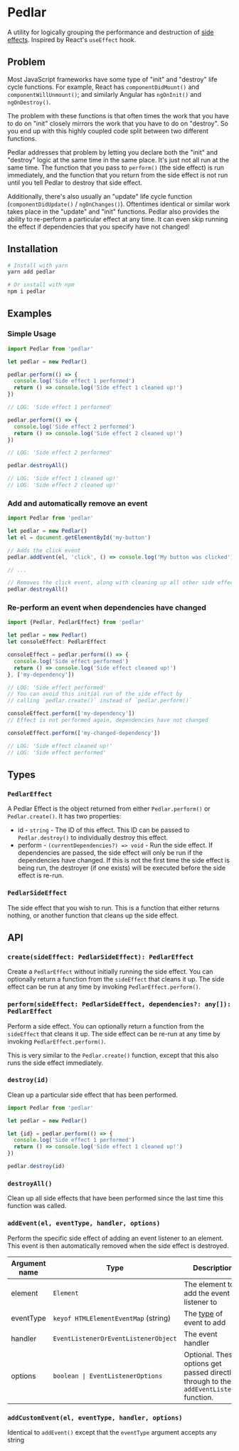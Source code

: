 # Pedlar

A utility for logically grouping the performance and destruction of [side effects][wiki]. Inspired by React's `useEffect` hook.

[wiki]: https://en.wikipedia.org/wiki/Side_effect_%28computer_science%29

## Problem

Most JavaScript frameworks have some type of "init" and "destroy" life cycle functions. For example, React has `componentDidMount()` and `componentWillUnmount()`; and similarly Angular has `ngOnInit()` and `ngOnDestroy()`.

The problem with these functions is that often times the work that you have to do on "init" closely mirrors the work that you have to do on "destroy". So you end up with this highly coupled code split between two different functions.

Pedlar addresses that problem by letting you declare both the "init" and "destroy" logic at the same time in the same place. It's just not all run at the same time. The function that you pass to `perform()` (the side effect) is run immediately, and the function that you return from the side effect is not run until you tell Pedlar to destroy that side effect.

Additionally, there's also usually an "update" life cycle function (`componentDidUpdate()` / `ngOnChanges()`). Oftentimes identical or similar work takes place in the "update" and "init" functions. Pedlar also provides the ability to re-perform a particular effect at any time. It can even skip running the effect if dependencies that you specify have not changed!

## Installation

```bash
# Install with yarn
yarn add pedlar

# Or install with npm
npm i pedlar
```

## Examples

### Simple Usage

```ts
import Pedlar from 'pedlar'

let pedlar = new Pedlar()

pedlar.perform(() => {
  console.log('Side effect 1 performed')
  return () => console.log('Side effect 1 cleaned up!')
})

// LOG: 'Side effect 1 performed'

pedlar.perform(() => {
  console.log('Side effect 2 performed')
  return () => console.log('Side effect 2 cleaned up!')
})

// LOG: 'Side effect 2 performed'

pedlar.destroyAll()

// LOG: 'Side effect 1 cleaned up!'
// LOG: 'Side effect 2 cleaned up!'
```

### Add and automatically remove an event

```ts
import Pedlar from 'pedlar'

let pedlar = new Pedlar()
let el = document.getElementById('my-button')

// Adds the click event
pedlar.addEvent(el, 'click', () => console.log('My button was clicked'))

// ...

// Removes the click event, along with cleaning up all other side effects
pedlar.destroyAll()
```

### Re-perform an event when dependencies have changed

```ts
import {Pedlar, PedlarEffect} from 'pedlar'

let pedlar = new Pedlar()
let consoleEffect: PedlarEffect

consoleEffect = pedlar.perform(() => {
  console.log('Side effect performed')
  return () => console.log('Side effect cleaned up!')
}, ['my-dependency'])

// LOG: 'Side effect performed'
// You can avoid this initial run of the side effect by
// calling `pedlar.create()` instead of `pedlar.perform()`

consoleEffect.perform(['my-dependency'])
// Effect is not performed again, dependencies have not changed

consoleEffect.perform(['my-changed-dependency'])

// LOG: 'Side effect cleaned up!'
// LOG: 'Side effect performed'
```

## Types

### `PedlarEffect`

A Pedlar Effect is the object returned from either `Pedlar.perform()` or `Pedlar.create()`. It has two properties:

- id - `string` - The ID of this effect. This ID can be passed to `Pedlar.destroy()` to individually destroy this effect.
- perform - `(currentDependencies?) => void` - Run the side effect. If dependencies are passed, the side effect will only be run if the dependencies have changed. If this is not the first time the side effect is being run, the destroyer (if one exists) will be executed before the side effect is re-run.

### `PedlarSideEffect`

The side effect that you wish to run. This is a function that either returns nothing, or another function that cleans up the side effect.

## API

### `create(sideEffect: PedlarSideEffect): PedlarEffect`

Create a `PedlarEffect` without initially running the side effect. You can optionally return a function from the `sideEffect` that cleans it up. The side effect can be run at any time by invoking `PedlarEffect.perform()`.

### `perform(sideEffect: PedlarSideEffect, dependencies?: any[]): PedlarEffect`

Perform a side effect. You can optionally return a function from the `sideEffect` that cleans it up. The side effect can be re-run at any time by invoking `PedlarEffect.perform()`.

This is very similar to the `Pedlar.create()` function, except that this also runs the side effect immediately.

### `destroy(id)`

Clean up a particular side effect that has been performed.

```ts
import Pedlar from 'pedlar'

let pedlar = new Pedlar()

let {id} = pedlar.perform(() => {
  console.log('Side effect 1 performed')
  return () => console.log('Side effect 1 cleaned up!')
})

pedlar.destroy(id)
```

### `destroyAll()`

Clean up all side effects that have been performed since the last time this function was called.

### `addEvent(el, eventType, handler, options)`

Perform the specific side effect of adding an event listener to an element. This event is then automatically removed when the side effect is destroyed.

| Argument name | Type                                 | Description                                                                             |
| ------------- | ------------------------------------ | --------------------------------------------------------------------------------------- |
| element       | `Element`                            | The element to add the event listener to                                                |
| eventType     | `keyof HTMLElementEventMap` (string) | The [type][event-types] of event to add                                                 |
| handler       | `EventListenerOrEventListenerObject` | The event handler                                                                       |
| options       | `boolean \| EventListenerOptions`    | Optional. These options get passed directly through to the `addEventListener` function. |

[event-types]: https://developer.mozilla.org/en-US/docs/Web/Events

### `addCustomEvent(el, eventType, handler, options)`

Identical to `addEvent()` except that the `eventType` argument accepts any string
